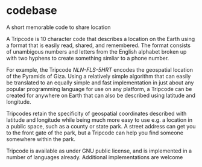 # codebase
A short memorable code to share location

A Tripcode is 10 character code that describes a location on the Earth using a format that is easily read, shared, and remembered.  The format consists of unambigous numbers and letters from the English alphabet broken up with two hyphens to create something simliar to a phone number. 

For example, the Tripcode *NLN-FLS-5HRT* encodes the geospatial location of the Pyramids of Giza.  Using a relatively simple algorithm that can easily be translated to an equally simple and fast implementation in just about any popular programming language for use on any platform, a Tripcode can be created for anywhere on Earth that can also be described using latitude and longitude. 

Tripcodes retain the specificity of geospatial coordinates described with latitude and longitude while being much more easy to use e.g. a location in a public space, such as a county or state park.  A street address can get you to the front gate of the park, but a Tripcode can help you find someone somewhere within the park.

Tripcode is available as under GNU public license, and is implemented in a number of languages already. Additional implementations are welcome
